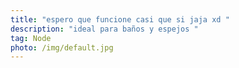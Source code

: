 ```yaml
---
title: "espero que funcione casi que si jaja xd "
description: "ideal para baños y espejos "
tag: Node
photo: /img/default.jpg
---
```

